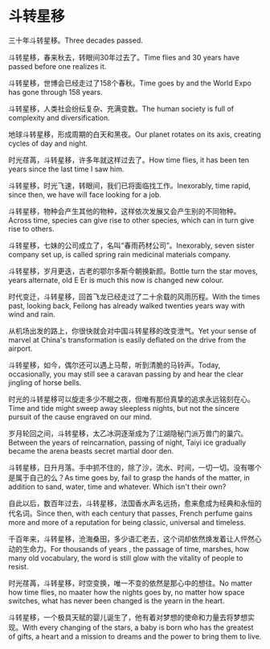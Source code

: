 # 斗转星移

<p><span class="chinese">三十年斗转星移。</span><span class="english">Three decades passed.</span></p>

<p><span class="chinese">斗转星移，春来秋去，转眼间30年过去了。</span><span class="english">Time flies and 30 years have passed before one realizes it.</span></p>

<p><span class="chinese">斗转星移，世博会已经走过了158个春秋。</span><span class="english">Time goes by and the World Expo has gone through 158 years.</span></p>

<p><span class="chinese">斗转星移，人类社会纷纭复杂、充满变数。</span><span class="english">The human society is full of complexity and diversification.</span></p>

<p><span class="chinese">地球斗转星移，形成周期的白天和黑夜。</span><span class="english">Our planet rotates on its axis, creating cycles of day and night.</span></p>

<p><span class="chinese">时光荏苒，斗转星移，许多年就这样过去了。</span><span class="english">How time flies, it has been ten years since the last time I saw him.</span></p>

<p><span class="chinese">斗转星移，时光飞速，转眼间，我们已将面临找工作。</span><span class="english">Inexorably, time rapid, since then, we have will face looking for a job.</span></p>

<p><span class="chinese">斗转星移，物种会产生其他的物种，这样依次发展又会产生别的不同物种。</span><span class="english">Across time, species can give rise to other species, which can in turn give rise to others.</span></p>

<p><span class="chinese">斗转星移，七妹的公司成立了，名叫“春雨药材公司”。</span><span class="english">Inexorably, seven sister company set up, is called spring rain medicinal materials company.</span></p>

<p><span class="chinese">斗转星移，岁月更迭，古老的鄂尔多斯今朝换新颜。</span><span class="english">Bottle turn the star moves, years alternate, old E Er is much this now is changed new colour.</span></p>

<p><span class="chinese">时代变迁，斗转星移，回首飞龙已经走过了二十余载的风雨历程。</span><span class="english">With the times past, looking back, Feilong has already walked twenties years way with wind and rain.</span></p>

<p><span class="chinese">从机场出发的路上，你很快就会对中国斗转星移的改变泄气。</span><span class="english">Yet your sense of marvel at China's transformation is easily deflated on the drive from the airport.</span></p>

<p><span class="chinese">斗转星移，如今，偶尔还可以遇上马帮，听到清脆的马铃声。</span><span class="english">Today, occasionally, you may still see a caravan passing by and hear the clear jingling of horse bells.</span></p>

<p><span class="chinese">时光的斗转星移可以旋走多少不眠之夜，但唯有那份真挚的追求永远铭刻在心。</span><span class="english">Time and tide might sweep away sleepless nights, but not the sincere pursuit of the cause engraved on our mind.</span></p>

<p><span class="chinese">岁月轮回之间，斗转星移，太乙冰洞逐渐成为了江湖隐秘门派万兽门的巢穴。</span><span class="english">Between the years of reincarnation, passing of night, Taiyi ice gradually became the arena beasts secret martial door den.</span></p>

<p><span class="chinese">斗转星移，日升月落。手中抓不住的，除了沙，流水、时间，一切一切。没有哪个是属于自己的么？</span><span class="english">As time goes by, fail to grasp the hands of the matter, in addition to sand, water, time and whatever. Which isn't their own?</span></p>

<p><span class="chinese">自此以后，数百年过去，斗转星移，法国香水声名远扬，愈来愈成为经典和永恒的代名词。</span><span class="english">Since then, with each century that passes, French perfume gains more and more of a reputation for being classic, universal and timeless.</span></p>

<p><span class="chinese">千百年来，斗转星移，沧海桑田，多少语汇老去，这个词却依然焕发着让人怦然心动的生命力。</span><span class="english">For thousands of years , the passage of time, marshes, how many old vocabulary, the word is still glow with the vitality of people to resist.</span></p>

<p><span class="chinese">时光荏苒，斗转星移，时空变换，唯一不变的依然是那心中的想往。</span><span class="english">No matter how time flies, no maater how the nights goes by, no matter how space switches, what has never been changed is the yearn in the heart.</span></p>

<p><span class="chinese">斗转星移，一个极具天赋的婴儿诞生了，他有着对梦想的使命和力量去将梦想实现。</span><span class="english">With every changing of the stars, a baby is born who has the greatest of gifts, a heart and a mission to dreams and the power to bring them to live.</span></p>

